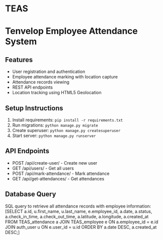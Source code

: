 # TEAS
# Tenvelop Employee Attendance System

## Features
- User registration and authentication
- Employee attendance marking with location capture
- Attendance records viewing
- REST API endpoints
- Location tracking using HTML5 Geolocation

## Setup Instructions
1. Install requirements: `pip install -r requirements.txt`
2. Run migrations: `python manage.py migrate`
3. Create superuser: `python manage.py createsuperuser`
4. Start server: `python manage.py runserver`

## API Endpoints
- POST /api/create-user/ - Create new user
- GET /api/users/ - Get all users
- POST /api/mark-attendance/ - Mark attendance
- GET /api/get-attendances/ - Get attendances

## Database Query

SQL query to retrieve all attendance records with employee information:
[SELECT 
    a.id,
    u.first_name,
    u.last_name,
    e.employee_id,
    a.date,
    a.status,
    a.check_in_time,
    a.check_out_time,
    a.latitude,
    a.longitude,
    a.created_at
FROM TEAS_attendance a
JOIN TEAS_employee e ON a.employee_id = e.id
JOIN auth_user u ON e.user_id = u.id
ORDER BY a.date DESC, a.created_at DESC;]
